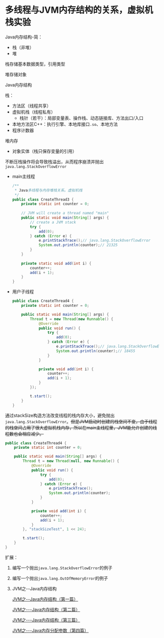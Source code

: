# 多线程与JVM内存结构的关系，虚拟机栈实验

Java内存结构-简：

- 栈（非堆）
- 堆

栈存储基本数据类型，引用类型

堆存储对象



Java内存结构

栈：

- 方法区（线程共享）
- 虚拟机栈（线程私有）
  - 栈针（若干）：局部变量表、操作栈、动态链接库、方法出口/入口
- 本地方法区C++：执行引擎、本地库接口`.so`、本地方法
- 程序计数器

堆内存

- 对象实体（栈只保存变量的引用）



不断压栈操作将会导致栈溢出，从而程序崩溃并抛出`java.lang.StackOverflowError`

- main主线程

  ```java
  /**
   * Java多线程与内存堆栈关系。虚拟机栈
   */
  public class CreateThread3 {
      private static int counter = 0;
      
      // JVM will create a thread named "main"
      public static void main(String[] args) {
          // create a JVM stack
          try {
              add(0);
          } catch (Error e) {
              e.printStackTrace();// java.lang.StackOverflowError
              System.out.println(counter);// 21325
          }
      }
      
      private static void add(int i) {
          counter++;
          add(i + 1);
      }
  }
  ```

- 用户子线程

  ```java
  public class CreateThread4 {
      private static int counter = 0;
  
      public static void main(String[] args) {
          Thread t = new Thread(new Runnable() {
              @Override
              public void run() {
                  try {
                      add(0);
                  } catch (Error e) {
                      e.printStackTrace();// java.lang.StackOverflowError
                      System.out.println(counter);// 18455
                  }
              }
  
              private void add(int i) {
                  counter++;
                  add(i + 1);
              }
          });
  
          t.start();
      }
  }
  ```

  

通过stackSize构造方法改变线程的栈内存大小，避免抛出`java.lang.StackOverflowError`。~~但是JVM启动时创建的栈空间不变，由于线程的栈空间占用了很大虚拟机栈内存，所以在main主线程里，JVM能允许创建的线程数也会相应减少。~~

```java
public class CreateThread4 {
    private static int counter = 0;

    public static void main(String[] args) {
        Thread t = new Thread(null, new Runnable() {
            @Override
            public void run() {
                try {
                    add(0);
                } catch (Error e) {
                    e.printStackTrace();
                    System.out.println(counter);
                }
            }

            private void add(int i) {
                counter++;
                add(i + 1);
            }
        }, "stackSizeTest", 1 << 24);

        t.start();
    }
}
```



扩展：

1. 编写一个抛出`java.lang.StackOverflowError`的例子

2. 编写一个抛出`java.lang.OutOfMemoryError`的例子

3. JVM之--Java内存结构

   [JVM之--Java内存结构（第一篇）](https://blog.csdn.net/wangwenjun69/article/details/9747207)

   [JVM之---Java内存结构（第二篇）](https://blog.csdn.net/wangwenjun69/article/details/9751487)

   [JVM之---Java内存结构（第三篇）](https://blog.csdn.net/wangwenjun69/article/details/9774579)

   [JVM之---Java内存分配参数（第四篇）](https://blog.csdn.net/wangwenjun69/article/details/10044575)

   